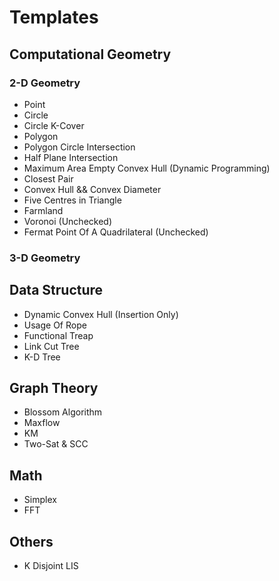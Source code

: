 Templates
=========

## Computational Geometry
### 2-D Geometry
* Point
* Circle
* Circle K-Cover
* Polygon
* Polygon Circle Intersection
* Half Plane Intersection
* Maximum Area Empty Convex Hull (Dynamic Programming)
* Closest Pair
* Convex Hull && Convex Diameter
* Five Centres in Triangle
* Farmland
* Voronoi (Unchecked)
* Fermat Point Of A Quadrilateral (Unchecked)

### 3-D Geometry


## Data Structure
* Dynamic Convex Hull (Insertion Only)
* Usage Of Rope
* Functional Treap
* Link Cut Tree
* K-D Tree

## Graph Theory
* Blossom Algorithm
* Maxflow
* KM
* Two-Sat & SCC

## Math
* Simplex
* FFT

## Others
* K Disjoint LIS
